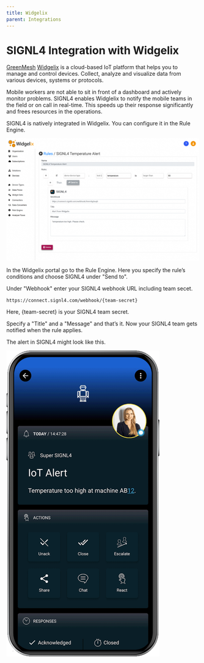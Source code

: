```yaml
---
title: Widgelix
parent: Integrations
---
```

# SIGNL4 Integration with Widgelix

[GreenMesh](https://greenmesh.org/widgelix/) [Widgelix](https://widgelix.com/) is a cloud-based IoT platform that helps you to manage and control devices. Collect, analyze and visualize data from various devices, systems or protocols.

Mobile workers are not able to sit in front of a dashboard and actively monitor problems. SIGNL4 enables Widglelix to notify the mobile teams in the field or on call in real-time. This speeds up their response significantly and frees resources in the operations.

SIGNL4 is natively integrated in Widgelix. You can configure it in the Rule Engine.

![widgelixCard](widgelix-card.png)

In the Widgelix portal go to the Rule Engine. Here you specify the rule’s conditions and choose SIGNL4 under "Send to".

Under "Webhook" enter your SIGNL4 webhook URL including team secet.

```
https://connect.signl4.com/webhook/{team-secret}
```

Here, {team-secret} is your SIGNL4 team secret.

Specify a "Title" and a "Message" and that’s it. Now your SIGNL4 team gets notified when the rule applies.

The alert in SIGNL4 might look like this.

![SIGNL4 Alert](signl4-iot.png)
